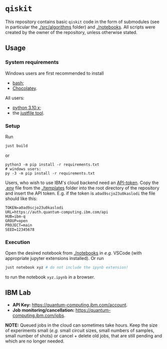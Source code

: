 # `qiskit` #

This repository contains basic `qiskit` code in the form of submodules (see in particular the [./src/algorithms](src/algorithms) folder) and [./notebooks](notebooks).
All scripts were created by the owner of the repository, unless otherwise stated.

## Usage ##

### System requirements ###

Windows users are first recommended to install

- [bash](https://gitforwindows.org);
- [Chocolatey](https://chocolatey.org/install).

All users:

- [python 3.10.x](https://www.python.org/downloads/);
- the [justfile tool](https://github.com/casey/just#installation).

### Setup ###

Run
```bash
just build
```
or
```
python3 -m pip install -r requirements.txt
# windows users:
py -3 -m pip install -r requirements.txt
```

Users, who wish to use IBM's cloud backend need an [API-token](https://quantum-computing.ibm.com/account). Copy the [.env](templates/.env) file from the [./templates](templates) folder
into the root directory of the repository and insert the API token. E.g. if the token is `a0ad9scjo23u0kaslodi` the file should like this:

```env
TOKEN=a0ad9scjo23u0kaslodi
URL=https://auth.quantum-computing.ibm.com/api
HUB=ibm-q
GROUP=open
PROJECT=main
SEED=12345678
```

### Execution ###

Open the desired notebook from [./notebooks](notebooks) in _e.g._ VSCode
(with appropriate jupyter extensions installed).
Or run
```bash
just notebook xyz # do not include the ipynb extension!
```
to run the notebook `xyz.ipynb` in a browser.

## IBM Lab ##

- **API Key:** <https://quantum-computing.ibm.com/account>.
- **Job monitoring/cancellation:** <https://quantum-computing.ibm.com/jobs>.

**NOTE:** Queued jobs in the cloud can sometimes take hours.
Keep the size of experiments small
(_e.g._ small circuit sizes, small numbers of samples, small number of shots)
or cancel + delete old jobs, that are still pending and which are no longer needed.
